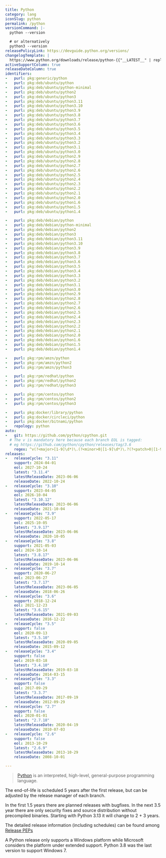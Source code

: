```yaml
---
title: Python
category: lang
iconSlug: python
permalink: /python
versionCommand: |-
  python --version

  # or alternatively
  python3 --version
releasePolicyLink: https://devguide.python.org/versions/
changelogTemplate: |
  https://www.python.org/downloads/release/python-{{"__LATEST__" | replace:'.',''}}/
activeSupportColumn: true
releaseDateColumn: true
identifiers:
-   purl: pkg:generic/python
-   purl: pkg:deb/ubuntu/python
-   purl: pkg:deb/ubuntu/python-minimal
-   purl: pkg:deb/ubuntu/python2
-   purl: pkg:deb/ubuntu/python3
-   purl: pkg:deb/ubuntu/python3.11
-   purl: pkg:deb/ubuntu/python3.10
-   purl: pkg:deb/ubuntu/python3.9
-   purl: pkg:deb/ubuntu/python3.8
-   purl: pkg:deb/ubuntu/python3.7
-   purl: pkg:deb/ubuntu/python3.6
-   purl: pkg:deb/ubuntu/python3.5
-   purl: pkg:deb/ubuntu/python3.4
-   purl: pkg:deb/ubuntu/python3.3
-   purl: pkg:deb/ubuntu/python3.2
-   purl: pkg:deb/ubuntu/python3.1
-   purl: pkg:deb/ubuntu/python3.0
-   purl: pkg:deb/ubuntu/python2.9
-   purl: pkg:deb/ubuntu/python2.8
-   purl: pkg:deb/ubuntu/python2.7
-   purl: pkg:deb/ubuntu/python2.6
-   purl: pkg:deb/ubuntu/python2.5
-   purl: pkg:deb/ubuntu/python2.4
-   purl: pkg:deb/ubuntu/python2.3
-   purl: pkg:deb/ubuntu/python2.2
-   purl: pkg:deb/ubuntu/python2.1
-   purl: pkg:deb/ubuntu/python2.0
-   purl: pkg:deb/ubuntu/python1.6
-   purl: pkg:deb/ubuntu/python1.5
-   purl: pkg:deb/ubuntu/python1.4

-   purl: pkg:deb/debian/python
-   purl: pkg:deb/debian/python-minimal
-   purl: pkg:deb/debian/python2
-   purl: pkg:deb/debian/python3
-   purl: pkg:deb/debian/python3.11
-   purl: pkg:deb/debian/python3.10
-   purl: pkg:deb/debian/python3.9
-   purl: pkg:deb/debian/python3.8
-   purl: pkg:deb/debian/python3.7
-   purl: pkg:deb/debian/python3.6
-   purl: pkg:deb/debian/python3.5
-   purl: pkg:deb/debian/python3.4
-   purl: pkg:deb/debian/python3.3
-   purl: pkg:deb/debian/python3.2
-   purl: pkg:deb/debian/python3.1
-   purl: pkg:deb/debian/python3.0
-   purl: pkg:deb/debian/python2.9
-   purl: pkg:deb/debian/python2.8
-   purl: pkg:deb/debian/python2.7
-   purl: pkg:deb/debian/python2.6
-   purl: pkg:deb/debian/python2.5
-   purl: pkg:deb/debian/python2.4
-   purl: pkg:deb/debian/python2.3
-   purl: pkg:deb/debian/python2.2
-   purl: pkg:deb/debian/python2.1
-   purl: pkg:deb/debian/python2.0
-   purl: pkg:deb/debian/python1.6
-   purl: pkg:deb/debian/python1.5
-   purl: pkg:deb/debian/python1.4

-   purl: pkg:rpm/amzn/python
-   purl: pkg:rpm/amzn/python2
-   purl: pkg:rpm/amzn/python3

-   purl: pkg:rpm/redhat/python
-   purl: pkg:rpm/redhat/python2
-   purl: pkg:rpm/redhat/python3

-   purl: pkg:rpm/centos/python
-   purl: pkg:rpm/centos/python2
-   purl: pkg:rpm/centos/python3

-   purl: pkg:docker/library/python
-   purl: pkg:docker/circleci/python
-   purl: pkg:docker/bitnami/python
-   repology: python
auto:
-   git: https://github.com/python/cpython.git
  # The v is mandatory here because each branch EOL is tagged:
  # eg https://github.com/python/cpython/releases/tag/3.6
    regex: ^v(?<major>[1-9]\d*)\.(?<minor>0|[1-9]\d*)\.?(?<patch>0|[1-9]\d*)?$
releases:
-   releaseCycle: "3.11"
    support: 2024-04-01
    eol: 2027-10-24
    latest: "3.11.4"
    latestReleaseDate: 2023-06-06
    releaseDate: 2022-10-24
-   releaseCycle: "3.10"
    support: 2023-04-05
    eol: 2026-10-04
    latest: "3.10.12"
    latestReleaseDate: 2023-06-06
    releaseDate: 2021-10-04
-   releaseCycle: "3.9"
    support: 2022-05-17
    eol: 2025-10-05
    latest: "3.9.17"
    latestReleaseDate: 2023-06-06
    releaseDate: 2020-10-05
-   releaseCycle: "3.8"
    support: 2021-05-03
    eol: 2024-10-14
    latest: "3.8.17"
    latestReleaseDate: 2023-06-06
    releaseDate: 2019-10-14
-   releaseCycle: "3.7"
    support: 2020-06-27
    eol: 2023-06-27
    latest: "3.7.17"
    latestReleaseDate: 2023-06-05
    releaseDate: 2018-06-26
-   releaseCycle: "3.6"
    support: 2018-12-24
    eol: 2021-12-23
    latest: "3.6.15"
    latestReleaseDate: 2021-09-03
    releaseDate: 2016-12-22
-   releaseCycle: "3.5"
    support: false
    eol: 2020-09-13
    latest: "3.5.10"
    latestReleaseDate: 2020-09-05
    releaseDate: 2015-09-12
-   releaseCycle: "3.4"
    support: false
    eol: 2019-03-18
    latest: "3.4.10"
    latestReleaseDate: 2019-03-18
    releaseDate: 2014-03-15
-   releaseCycle: "3.3"
    support: false
    eol: 2017-09-29
    latest: "3.3.7"
    latestReleaseDate: 2017-09-19
    releaseDate: 2012-09-29
-   releaseCycle: "2.7"
    support: false
    eol: 2020-01-01
    latest: "2.7.18"
    latestReleaseDate: 2020-04-19
    releaseDate: 2010-07-03
-   releaseCycle: "2.6"
    support: false
    eol: 2013-10-29
    latest: "2.6.9"
    latestReleaseDate: 2013-10-29
    releaseDate: 2008-10-01

---
```


> [Python](https://www.python.org/) is an interpreted, high-level, general-purpose programming language.

The end-of-life is scheduled 5 years after the first release, but can be adjusted by the release manager of each branch.

In the first 1.5 years there are planned releases with bugfixes. In the next 3.5 year there are only security fixes
and source distribution without precompiled binaries. Starting with Python 3.13 it will change to 2 + 3 years.

The detailed release information (including schedules) can be found among [Release PEPs](https://peps.python.org/topic/release/)

A Python release only supports a Windows platform while Microsoft considers the platform under extended support.
Python 3.8 was the last version to support Windows 7.

